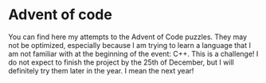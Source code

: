 # Advent of code
You can find here my attempts to the Advent of Code puzzles.
They may not be optimized, especially because I am trying to learn a language that I am not familiar with at the beginning of the event: C++.
This is a challenge!
I do not expect to finish the project by the 25th of December, but I will definitely try them later in the year. I mean the next year!
